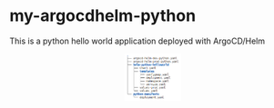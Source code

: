 # my-argocdhelm-python
This is a python hello world application deployed with ArgoCD/Helm


<p align="center">
<img  width="20%" height= "20%" src=images/argocdhelm-tree.png alt="Full Airflow Diagram">
</p>

